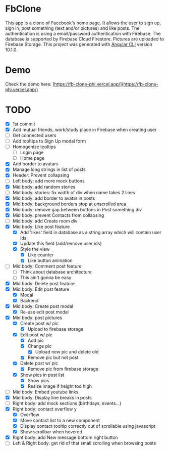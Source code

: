 # FbClone

This app is a clone of Facebook's home page. 
It allows the user to sign up, sign in, post something (text and/or pictures) and like posts.
The authentication is using a email/password authentication with Firebase.
The database is supported by Firebase Cloud Firestore.
Pictures are uploaded to Firebase Storage.
This project was generated with [Angular CLI](https://github.com/angular/angular-cli) version 10.1.0.

# Demo

Check the demo here: [https://fb-clone-phi.vercel.app/](https://fb-clone-phi.vercel.app/)

# TODO
- [x] 1st commit
- [x] Add mutual friends, work/study place in Firebase when creating user
- [ ] Get connected users
- [ ] Add tooltips to Sign Up modal form
- [ ] Homogenize tooltips
    - [ ] Login page
    - [ ] Home page
- [x] Add border to avatars
- [x] Manage long strings in list of posts
- [x] Header: Prevent collapsing
- [ ] Left body: add more mock buttons
- [x] Mid body: add random stories
- [ ] Mid body: stories: fix width of div when name takes 2 lines
- [x] Mid body: add border to avatar in posts
- [x] Mid body: background borders stop at unscrolled area
- [x] Mid body: remove gap between buttons in Post something div
- [x] Mid body: prevent Contacts from collapsing
- [ ] Mid body: add Create room div
- [x] Mid body: Like post feature
    - [x] Add 'likes' field in database as a string array which will contain user ids
    - [x] Update this field (add/remove user ids)
    - [x] Style the view
        - [x] Like counter
        - [x] Like button animation
- [ ] Mid body: Comment post feature
    - [ ] Think about database architecture
    - [ ] This ain't gonna be easy
- [x] Mid body: Delete post feature
- [x] Mid body: Edit post feature
    - [x] Modal
    - [x] Backend
- [x] Mid body: Create post modal
    - [x] Re-use edit post modal
- [x] Mid body: post pictures
    - [x] Create post w/ pic
        - [x] Upload to firebase storage
    - [x] Edit post w/ pic
        - [x] Add pic
        - [x] Change pic
            - [x] Upload new pic and delete old
        - [x] Remove pic but not post
    - [x] Delete post w/ pic
        - [x] Remove pic from firebase storage
    - [x] Show pics in post list
        - [x] Show pics
        - [x] Resize image if height too high
- [ ] Mid body: Embed youtube links
- [x] Mid body: Display line breaks in posts
- [ ] Right body: add mock sections (birthdays, events...)
- [x] Right body: contact overflow y
    - [x] Overflow
    - [x] Move contact list to a new component
    - [x] Display contact tooltip correctly out of scrollable using javascript
    - [x] Show scrollbar when hovered
- [x] Right body: add New message bottom right button
- [ ] Left & Right body: get rid of that small scrolling when browsing posts
